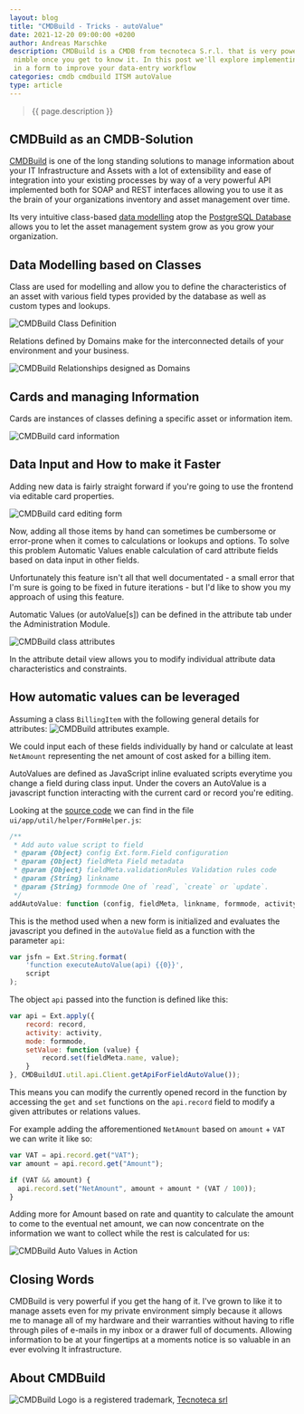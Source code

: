 ```yaml
---
layout: blog
title: "CMDBuild - Tricks - autoValue"
date: 2021-12-20 09:00:00 +0200
author: Andreas Marschke
description: CMDBuild is a CMDB from tecnoteca S.r.l. that is very powerful and very 
 nimble once you get to know it. In this post we'll explore implementing AutoValue's 
 in a form to improve your data-entry workflow
categories: cmdb cmdbuild ITSM autoValue
type: article
---
```


> {{ page.description }}

## CMDBuild as an CMDB-Solution

[CMDBuild](https://www.cmdbuild.org/) is one of the long standing solutions to manage information about your IT Infrastructure and Assets with
a lot of extensibility and ease of integration into your existing processes by way of a very powerful API implemented both for SOAP 
and REST interfaces allowing you to use it as the brain of your organizations inventory and asset management over time. 

Its very intuitive class-based [data modelling](https://www.cmdbuild.org/en/project/features/database-modeling) atop the [PostgreSQL Database](https://www.postgresql.org/) allows you
to let the asset management system grow as you grow your organization.

## Data Modelling based on Classes

Class are used for modelling and allow you to define the characteristics of an asset with various field types provided by the database as well as custom types and lookups.

<img src='{{site.base_url}}{{"/assets/img/posts/cmdbuild/cmdbuild-class.png"}}' alt="CMDBuild Class Definition"/>

Relations defined by Domains make for the interconnected details of your environment and your business.

<img src='{{site.base_url}}{{"/assets/img/posts/cmdbuild/cmdbuild-relations.png"}}' alt="CMDBuild Relationships designed as Domains"/>

## Cards and managing Information

Cards are instances of classes defining a specific asset or information item.

<img src='{{site.base_url}}{{"/assets/img/posts/cmdbuild/cmdbuild-card.png"}}' alt="CMDBuild card information"/>

## Data Input and How to make it Faster

Adding new data is fairly straight forward if you're going to use the frontend via editable card properties.

<img src='{{site.base_url}}{{"/assets/img/posts/cmdbuild/cmdbuild-card-edit.png"}}' alt="CMDBuild card editing form"/>

Now, adding all those items by hand can sometimes be cumbersome or error-prone when it comes to calculations or 
lookups and options. To solve this problem Automatic Values enable calculation of card attribute fields based on data input in other fields. 

Unfortunately this feature isn't all that well documentated - a small error that I'm sure is going to be fixed in future iterations - but
I'd like to show you my approach of using this feature.

Automatic Values (or autoValue[s]) can be defined in the attribute tab under the Administration Module.

<img src='{{site.base_url}}{{"/assets/img/posts/cmdbuild/cmdbuild-card-attributes.png"}}' alt="CMDBuild class attributes"/>

In the attribute detail view allows you to modify individual attribute data characteristics and constraints.

## How automatic values can be leveraged

Assuming a class `BillingItem` with the following general details for attributes:
<img src='{{site.base_url}}{{"/assets/img/posts/cmdbuild/cmdbuild-billing-item-attributes.png"}}' alt="CMDBuild attributes example."/>

We could input each of these fields individually by hand or calculate at least `NetAmount` representing the net amount of cost asked for a billing item.

AutoValues are defined as JavaScript inline evaluated scripts everytime you change a field during class input. Under the covers an AutoValue is a 
javascript function interacting with the current card or record you're editing.

Looking at the [source code](https://sourceforge.net/projects/cmdbuild/files/3.3.2/) we can find in the file `ui/app/util/helper/FormHelper.js`:


```js
/**
 * Add auto value script to field
 * @param {Object} config Ext.form.Field configuration
 * @param {Object} fieldMeta Field metadata
 * @param {Object} fieldMeta.validationRules Validation rules code
 * @param {String} linkname
 * @param {String} formmode One of `read`, `create` or `update`.
 */
addAutoValue: function (config, fieldMeta, linkname, formmode, activityLinkName) { ...
```

This is the method used when a new form is initialized and evaluates the javascript you defined in the 
`autoValue` field as a function with the parameter `api`:


```js
var jsfn = Ext.String.format(
    'function executeAutoValue(api) {{0}}',
    script
);
```

The object `api` passed into the function is defined like this:


```js
var api = Ext.apply({
    record: record,
    activity: activity,
    mode: formmode,
    setValue: function (value) {
        record.set(fieldMeta.name, value);
    }
}, CMDBuildUI.util.api.Client.getApiForFieldAutoValue());
```

This means you can modify the currently opened record in the function by accessing the `get` and `set` functions on
the `api.record` field to modify a given attributes or relations values.

For example adding the afforementioned `NetAmount` based on `amount` + `VAT` we can write it like so:


```js
var VAT = api.record.get("VAT");
var amount = api.record.get("Amount");

if (VAT && amount) {
  api.record.set("NetAmount", amount + amount * (VAT / 100));
}
```

Adding more for Amount based on rate and quantity to calculate the amount to come to the eventual net amount, we can now
concentrate on the information we want to collect while the rest is calculated for us:

<img src='{{site.base_url}}{{"/assets/img/posts/cmdbuild/cmdbuild-add-card-attributes-with-autovalue.gif"}}' alt="CMDBuild Auto Values in Action"/>

## Closing Words

CMDBuild is very powerful if you get the hang of it. I've grown to like it to manage assets even for my private environment simply because it allows 
me to manage all of my hardware and their warranties without having to rifle through piles of e-mails in my inbox or a drawer full of documents.
Allowing information to be at your fingertips at a moments notice is so valuable in an ever evolving It infrastructure.

## About CMDBuild

<img src='{{site.base_url}}{{"/assets/img/posts/cmdbuild/cmdbuild-logo.png"}}' class="cmdbuild-logo trademark" alt="CMDBuild Logo"/> is a registered trademark, [Tecnoteca srl](http://www.tecnoteca.com/)
